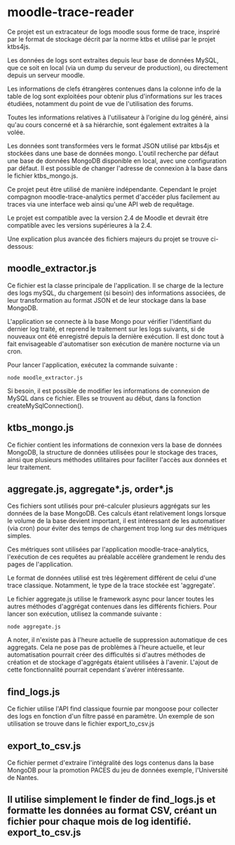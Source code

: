 moodle-trace-reader
===================

Ce projet est un extracateur de logs moodle sous forme de trace, inspriré par le format de stockage décrit par la norme ktbs et utilisé par le projet ktbs4js.

Les données de logs sont extraites depuis leur base de données MySQL, que ce soit en local (via un dump du serveur de production), ou directement depuis un serveur moodle.

Les informations de clefs étrangères contenues dans la colonne info de la table de log sont exploitées pour obtenir plus d'informations sur les traces étudiées, notamment du point de vue de l'utilisation des forums.

Toutes les informations relatives à l'utilisateur à l'origine du log généré, ainsi qu'au cours concerné et à sa hiérarchie, sont également extraites à la volée.


Les données sont transformées vers le format JSON utilisé par ktbs4js et stockées dans une base de données mongo. L'outil recherche par défaut une base de données MongoDB disponible en local, avec une configuration par défaut. Il est possible de changer l'adresse de connexion à la base dans le fichier ktbs_mongo.js.


Ce projet peut être utilisé de manière indépendante. Cependant le projet compagnon moodle-trace-analytics permet d'accéder plus facilement au traces via une interface web ainsi qu'une API web de requêtage.

Le projet est compatible avec la version 2.4 de Moodle et devrait être compatible avec les versions supérieures à la 2.4.

Une explication plus avancée des fichiers majeurs du projet se trouve ci-dessous:

moodle_extractor.js
-------------------

Ce fichier est la classe principale de l'application. Il se charge de la lecture des logs mySQL, du chargement (si besoin) des informations associées, de leur transformation au format JSON et de leur stockage dans la base MongoDB.

L'application se connecte à la base Mongo pour vérifier l'identifiant du dernier log traité, et reprend le traitement sur les logs suivants, si de nouveaux ont été enregistré depuis la dernière exécution. Il est donc tout à fait envisageable d'automatiser son exécution de manère nocturne via un cron.

Pour lancer l'application, exécutez la commande suivante :

```
node moodle_extractor.js
```

Si besoin, il est possible de modifier les informations de connexion de MySQL dans ce fichier. Elles se trouvent au début, dans la fonction createMySqlConnection().

ktbs_mongo.js
-------------

Ce fichier contient les informations de connexion vers la base de données MongoDB, la structure de données utilisées pour le stockage des traces, ainsi que plusieurs méthodes utilitaires pour faciliter l'accès aux données et leur traitement.

aggregate.js, aggregate*.js, order*.js
--------------------------------------

 Ces fichiers sont utilisés pour pré-calculer plusieurs aggrégats sur les données de la base MongoDB. Ces calculs étant relativement longs lorsque le volume de la base devient important, il est intéressant de les automatiser (via cron) pour éviter des temps de chargement trop long sur des métriques simples. 

 Ces métriques sont utilisées par l'application moodle-trace-analytics, l'exécution de ces requêtes au préalable accélère grandement le rendu des pages de l'application.

 Le format de données utilisé est très légèrement différent de celui d'une trace classique. Notamment, le type de la trace stockée est 'aggregate'.

Le fichier aggregate.js utilise le framework async pour lancer toutes les autres méthodes d'aggrégat contenues dans les différents fichiers. Pour lancer son exécution, utilisez la commande suivante :

```
node aggregate.js
```

 A noter, il n'existe pas à l'heure actuelle de suppression automatique de ces aggregats. Cela ne pose pas de problèmes à l'heure actuelle, et leur automatisation pourrait créer des difficultés si d'autres méthodes de création et de stockage d'aggrégats étaient utilisées à l'avenir. L'ajout de cette fonctionnalité pourrait cependant s'avérer intéressante. 

find_logs.js
------------

Ce fichier utilise l'API find classique fournie par mongoose pour collecter des logs en fonction d'un filtre passé en paramètre. Un exemple de son utilisation se trouve dans le fichier export_to_csv.js

export_to_csv.js
----------------

Ce fichier permet d'extraire l'intégralité des logs contenus dans la base MongoDB pour la promotion PACES du jeu de données exemple, l'Université de Nantes.

Il utilise simplement le finder de find_logs.js et formatte les données au format CSV, créant un fichier pour chaque mois de log identifié.
export_to_csv.js
----------------

